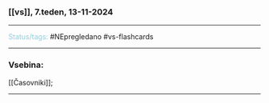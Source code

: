 ### [[vs]], 7.teden, 13-11-2024
---

<font color="#92cddc">Status/tags:</font> #NEpregledano #vs-flashcards 

---

### Vsebina:

[[Časovniki]];

---
